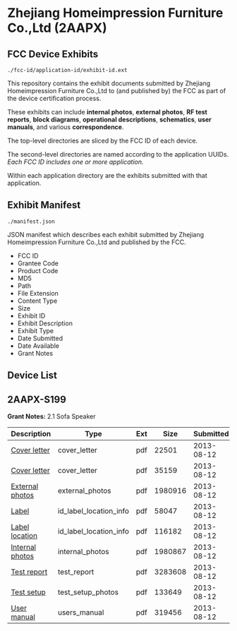 # Zhejiang Homeimpression Furniture Co.,Ltd (2AAPX)
## FCC Device Exhibits

```
./fcc-id/application-id/exhibit-id.ext
```

This repository contains the exhibit documents submitted by Zhejiang Homeimpression Furniture Co.,Ltd to (and published by) the FCC as part of the device certification process.

These exhibits can include **internal photos**, **external photos**, **RF test reports**, **block diagrams**, **operational descriptions**, **schematics**, **user manuals**, and various **correspondence**.

The top-level directories are sliced by the FCC ID of each device.

The second-level directories are named according to the application UUIDs. *Each FCC ID includes one or more application.*

Within each application directory are the exhibits submitted with that application. 

## Exhibit Manifest

```
./manifest.json
```

JSON manifest which describes each exhibit submitted by Zhejiang Homeimpression Furniture Co.,Ltd and published by the FCC.

- FCC ID
- Grantee Code
- Product Code
- MD5
- Path
- File Extension
- Content Type
- Size
- Exhibit ID
- Exhibit Description
- Exhibit Type
- Date Submitted
- Date Available
- Grant Notes

## Device List
## 2AAPX-S199
**Grant Notes:** 2.1 Sofa Speaker

| Description | Type | Ext | Size | Submitted | Available |
| ----------- | ---- | --- | ---- | --------- | --------- |
| [Cover letter](2AAPX-S199/15623b896ca6b6f291dacbc8b5d3b593/2040152.pdf) | cover_letter | pdf | 22501 | 2013-08-12 | 2013-08-13 |
| [Cover letter](2AAPX-S199/15623b896ca6b6f291dacbc8b5d3b593/2040153.pdf) | cover_letter | pdf | 35159 | 2013-08-12 | 2013-08-13 |
| [External photos](2AAPX-S199/15623b896ca6b6f291dacbc8b5d3b593/2040154.pdf) | external_photos | pdf | 1980916 | 2013-08-12 | 2013-08-13 |
| [Label](2AAPX-S199/15623b896ca6b6f291dacbc8b5d3b593/2040155.pdf) | id_label_location_info | pdf | 58047 | 2013-08-12 | 2013-08-13 |
| [Label location](2AAPX-S199/15623b896ca6b6f291dacbc8b5d3b593/2040156.pdf) | id_label_location_info | pdf | 116182 | 2013-08-12 | 2013-08-13 |
| [Internal photos](2AAPX-S199/15623b896ca6b6f291dacbc8b5d3b593/2040157.pdf) | internal_photos | pdf | 1980867 | 2013-08-12 | 2013-08-13 |
| [Test report](2AAPX-S199/15623b896ca6b6f291dacbc8b5d3b593/2040161.pdf) | test_report | pdf | 3283608 | 2013-08-12 | 2013-08-13 |
| [Test setup](2AAPX-S199/15623b896ca6b6f291dacbc8b5d3b593/2040162.pdf) | test_setup_photos | pdf | 133649 | 2013-08-12 | 2013-08-13 |
| [User manual](2AAPX-S199/15623b896ca6b6f291dacbc8b5d3b593/2040163.pdf) | users_manual | pdf | 319456 | 2013-08-12 | 2013-08-13 |
